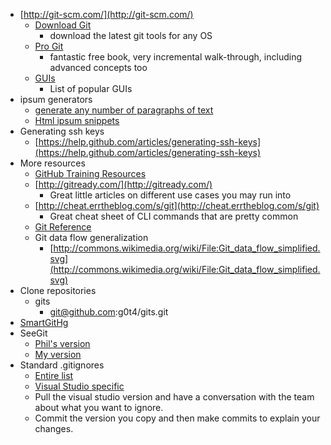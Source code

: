 - [http://git-scm.com/](http://git-scm.com/)
	- [Download Git](http://git-scm.com/downloads)
		- download the latest git tools for any OS 
	- [Pro Git](http://git-scm.com/book)
		- fantastic free book, very incremental walk-through, including advanced concepts too
	- [GUIs](http://git-scm.com/downloads/guis)
		- List of popular GUIs 
- ipsum generators
	- [generate any number of paragraphs of text](http://www.lipsum.com/feed/html)
	- [Html ipsum snippets](http://html-ipsum.com/)
- Generating ssh keys
	- [https://help.github.com/articles/generating-ssh-keys](https://help.github.com/articles/generating-ssh-keys)
- More resources
	- [GitHub Training Resources](http://training.github.com/resources/videos/)
	- [http://gitready.com/](http://gitready.com/)
		- Great little articles on different use cases you may run into
	- [http://cheat.errtheblog.com/s/git](http://cheat.errtheblog.com/s/git)
		- Great cheat sheet of CLI commands that are pretty common
	- [Git Reference](http://gitref.org)
	- Git data flow generalization
		- [http://commons.wikimedia.org/wiki/File:Git_data_flow_simplified.svg](http://commons.wikimedia.org/wiki/File:Git_data_flow_simplified.svg) 
- Clone repositories
	- gits
		- git@github.com:g0t4/gits.git
- [SmartGitHg](http://www.syntevo.com/smartgithg/download)
- SeeGit
	- [Phil's version](https://github.com/Haacked/SeeGit)
	- [My version](https://github.com/g0t4/SeeGit)
- Standard .gitignores
	- [Entire list](https://github.com/github/gitignore)
	- [Visual Studio specific](https://github.com/github/gitignore/blob/master/VisualStudio.gitignore)
	- Pull the visual studio version and have a conversation with the team about what you want to ignore.
	- Commit the version you copy and then make commits to explain your changes.